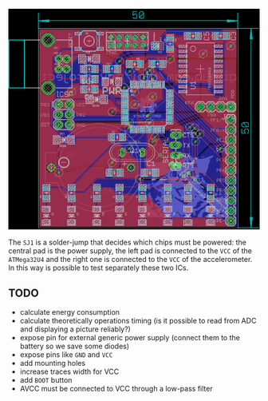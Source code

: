 ![board layout](board.png)

The ``SJ1`` is a solder-jump that decides which chips  must be powered: the central
pad is the power supply, the left pad is connected to the ``VCC`` of the ``ATMega32U4``
and the right one is connected to the ``VCC`` of the accelerometer. In this way is possible
to test separately these two ICs.

## TODO

 - calculate energy consumption
 - calculate theoretically operations timing (is it possible to read from ADC and displaying a picture reliably?)
 - expose pin for external generic power supply (connect them to the battery so we save some diodes)
 - expose pins like ``GND`` and ``VCC``
 - add mounting holes
 - increase traces width for VCC
 - add ``BOOT`` button
 - AVCC must be connected to VCC through a low-pass filter
